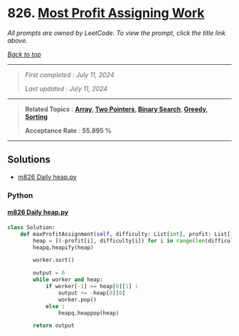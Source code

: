 # 826. [Most Profit Assigning Work](<https://leetcode.com/problems/most-profit-assigning-work>)

*All prompts are owned by LeetCode. To view the prompt, click the title link above.*

*[Back to top](<../README.md>)*

------

> *First completed : July 11, 2024*
>
> *Last updated : July 11, 2024*

------

> **Related Topics** : **[Array](<by_topic/Array.md>), [Two Pointers](<by_topic/Two Pointers.md>), [Binary Search](<by_topic/Binary Search.md>), [Greedy](<by_topic/Greedy.md>), [Sorting](<by_topic/Sorting.md>)**
>
> **Acceptance Rate** : **55.895 %**

------

## Solutions

- [m826 Daily heap.py](<../my-submissions/m826 Daily heap.py>)
### Python
#### [m826 Daily heap.py](<../my-submissions/m826 Daily heap.py>)
```Python
class Solution:
    def maxProfitAssignment(self, difficulty: List[int], profit: List[int], worker: List[int]) -> int:
        heap = [(-profit[i], difficulty[i]) for i in range(len(difficulty))]
        heapq.heapify(heap)

        worker.sort()

        output = 0
        while worker and heap:
            if worker[-1] >= heap[0][1] :
                output += -heap[0][0]
                worker.pop()
            else :
                heapq.heappop(heap)

        return output
```

